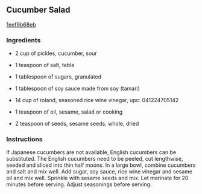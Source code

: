 ## Cucumber Salad

[1eef9b68eb](http://www.food.com/recipe/cucumber-salad-125146)

### Ingredients

 - 2 cup of pickles, cucumber, sour

 - 1 teaspoon of salt, table

 - 1 tablespoon of sugars, granulated

 - 1 tablespoon of soy sauce made from soy (tamari)

 - 14 cup of roland, seasoned rice wine vinegar, upc: 041224705142

 - 1 teaspoon of oil, sesame, salad or cooking

 - 2 teaspoon of seeds, sesame seeds, whole, dried

### Instructions

If Japanese cucumbers are not available, English cucumbers can be substituted. The English cucumbers need to be peeled, cut lengthwise, seeded and sliced into thin half moons. In a large bowl, combine cucumbers and salt and mix well. Add sugar, soy sauce, rice wine vinegar and sesame oil and mix well. Sprinkle with sesame seeds and mix. Let marinate for 20 minutes before serving. Adjust seasonings before serving.